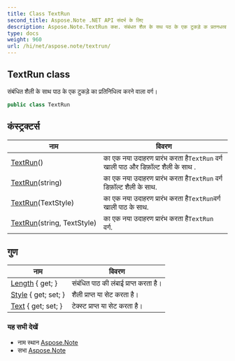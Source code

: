 ```yaml
---
title: Class TextRun
second_title: Aspose.Note .NET API संदर्भ के लिए
description: Aspose.Note.TextRun कक्ष. संबंधत शैल के सथ पठ के एक टुकड़े क प्रतनधत्व करने वल वर्ग
type: docs
weight: 960
url: /hi/net/aspose.note/textrun/
---
```

## TextRun class

संबंधित शैली के साथ पाठ के एक टुकड़े का प्रतिनिधित्व करने वाला वर्ग।

```csharp
public class TextRun
```

## कंस्ट्रक्टर्स

| नाम | विवरण |
| --- | --- |
| [TextRun](textrun/#constructor)() | का एक नया उदाहरण प्रारंभ करता है`TextRun` वर्ग खाली पाठ और डिफ़ॉल्ट शैली के साथ . |
| [TextRun](textrun/#constructor_2)(string) | का एक नया उदाहरण प्रारंभ करता है`TextRun` वर्ग डिफ़ॉल्ट शैली के साथ. |
| [TextRun](textrun/#constructor_1)(TextStyle) | का एक नया उदाहरण प्रारंभ करता है`TextRun`वर्ग खाली पाठ के साथ. |
| [TextRun](textrun/#constructor_3)(string, TextStyle) | का एक नया उदाहरण प्रारंभ करता है`TextRun` वर्ग. |

## गुण

| नाम | विवरण |
| --- | --- |
| [Length](../../aspose.note/textrun/length/) { get; } | संबंधित पाठ की लंबाई प्राप्त करता है। |
| [Style](../../aspose.note/textrun/style/) { get; set; } | शैली प्राप्त या सेट करता है। |
| [Text](../../aspose.note/textrun/text/) { get; set; } | टेक्स्ट प्राप्त या सेट करता है। |

### यह सभी देखें

* नाम स्थान [Aspose.Note](../../aspose.note/)
* सभा [Aspose.Note](../../)


